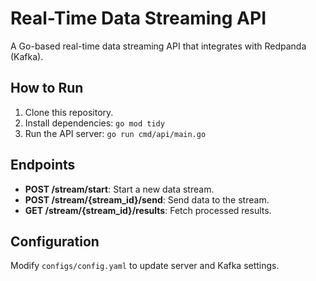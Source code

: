 # Real-Time Data Streaming API

A Go-based real-time data streaming API that integrates with Redpanda (Kafka).

## How to Run
1. Clone this repository.
2. Install dependencies: `go mod tidy`
3. Run the API server: `go run cmd/api/main.go`

## Endpoints
- **POST /stream/start**: Start a new data stream.
- **POST /stream/{stream_id}/send**: Send data to the stream.
- **GET /stream/{stream_id}/results**: Fetch processed results.

## Configuration
Modify `configs/config.yaml` to update server and Kafka settings.
